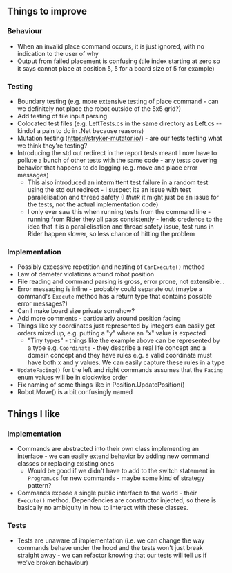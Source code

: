 ## Things to improve

### Behaviour
- When an invalid place command occurs, it is just ignored, with no indication to the user of why
- Output from failed placement is confusing (tile index starting at zero so it says cannot place at position 5, 5 for a board size of 5 for example)

### Testing
- Boundary testing (e.g. more extensive testing of place command - can we definitely not place the robot outside of the 5x5 grid?)
- Add testing of file input parsing
- Colocated test files (e.g. LeftTests.cs in the same directory as Left.cs -- kindof a pain to do in .Net because reasons)
- Mutation testing (https://stryker-mutator.io/) - are our tests testing what we think they're testing?
- Introducing the std out redirect in the report tests meant I now have to pollute a bunch of other tests with the same code - any tests covering behavior that happens to do logging (e.g. move and place error messages)
  - This also introduced an intermittent test failure in a random test using the std out redirect - I suspect its an issue with test parallelisation and thread safety (I _think_ it might just be an issue for the tests, not the actual implementation code)
  - I only ever saw this when running tests from the command line - running from Rider they all pass consistently - lends credence to the idea that it is a parallelisation and thread safety issue, test runs in Rider happen slower, so less chance of hitting the problem

### Implementation
- Possibly excessive repetition and nesting of `CanExecute()` method
- Law of demeter violations around robot position
- File reading and command parsing is gross, error prone, not extensible...
- Error messaging is inline - probably could separate out (maybe a command's `Execute` method has a return type that contains possible error messages?)
- Can I make board size private somehow?
- Add more comments - particularly around position facing
- Things like xy coordinates just represented by integers can easily get orders mixed up, e.g. putting a "y" where an "x" value is expected
  - "Tiny types" - things like the example above can be represented by a type e.g. `Coordinate` - they describe a real life concept and a domain concept and they have rules e.g. a valid coordinate must have both x and y values. We can easily capture these rules in a type
- `UpdateFacing()` for the left and right commands assumes that the `Facing` enum values will be in clockwise order
- Fix naming of some things like in Position.UpdatePosition()
- Robot.Move() is a bit confusingly named

## Things I like

### Implementation
- Commands are abstracted into their own class implementing an interface - we can easily extend behavior by adding new command classes or replacing existing ones
  - Would be good if we didn't have to add to the switch statement in `Program.cs` for new commands - maybe some kind of strategy pattern?
- Commands expose a single public interface to the world - their `Execute()` method. Dependencies are constructor injected, so there is basically no ambiguity in how to interact with these classes.

### Tests
- Tests are unaware of implementation (i.e. we can change the way commands behave under the hood and the tests won't just break straight away - we can refactor knowing that our tests will tell us if we've broken behaviour)
